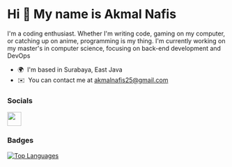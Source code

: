 Hi 👋 My name is Akmal Nafis
============================

I'm a coding enthusiast. Whether I'm writing code, gaming on my computer, or catching up on anime, programming is my thing. I'm currently working on my master's in computer science, focusing on back-end development and DevOps

* 🌍  I'm based in Surabaya, East Java
* ✉️  You can contact me at [akmalnafis25@gmail.com](mailto:akmalnafis25@gmail.com)


### Socials

<p align="left"> <a href="https://www.github.com/Akmalinnn" target="_blank" rel="noreferrer"> <picture> <source media="(prefers-color-scheme: dark)" srcset="https://raw.githubusercontent.com/danielcranney/readme-generator/main/public/icons/socials/github-dark.svg" /> <source media="(prefers-color-scheme: light)" srcset="https://raw.githubusercontent.com/danielcranney/readme-generator/main/public/icons/socials/github.svg" /> <img src="https://raw.githubusercontent.com/danielcranney/readme-generator/main/public/icons/socials/github.svg" width="32" height="32" /> </picture> </a></p>

### Badges

<a href="https://github.com/Akmalinnn" align="left"><img src="https://github-readme-stats.vercel.app/api/top-langs/?username=Akmalinnn&langs_count=10&title_color=0891b2&text_color=ffffff&icon_color=0891b2&bg_color=1c1917&hide_border=true&locale=en&custom_title=Top%20%Languages" alt="Top Languages" /></a>
